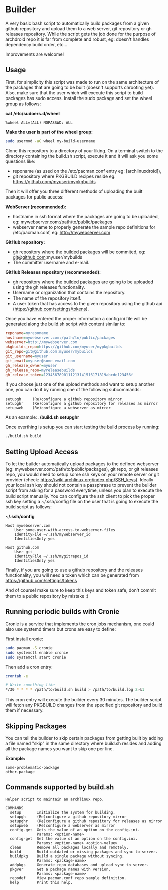 # Builder

A very basic bash script to automatically build packages from
a given github repository and upload them to a web server, git
repository or gh releases repository. While the script gets the job
done for the purpose of archdroid repo it is far from complete and
robust, eg: doesn't handles dependency build order, etc...

Improvements are welcome!

## Usage

First, for simplicity this script was made to run on the same
architecture of the packages that are going to be built (doesn't
supports chrooting yet). Also, make sure that the user which will
execute this script to build packages has sudo access. Install the
sudo package and set the wheel group as follows:

**cat /etc/sudoers.d/wheel**
```
%wheel ALL=(ALL) NOPASSWD: ALL
```

**Make the user is part of the wheel group:**
```sh
sudo usermod -aG wheel my-build-username
```

Clone this repository to a directory of your liking.
On a terminal switch to the directory containing the build.sh script,
execute it and it will ask you some questions like:

* reponame (as used on the /etc/pacman.conf entry eg: [archlinuxdroid]),
* git repository where PKGBUILD recipes reside eg:
  https://github.com/myuser/mypkgbuilds

Then it will offer you three different methods of uploading the built
packages for public access:

**WebServer (recommended):**
* hostname in ssh format where the packages are going to be
  uploaded, eg: mywebserver.com:/path/to/public/packages
* webserver name to properly generate the sample repo definitions for
  /etc/pacman.conf, eg: http://mywebserver.com

**GitHub repository:**
* gh repository where the builded packages will be commited, eg:
  git@github.com:myuser/mybuilds
* The committer username and e-mail.

**GitHub Releases repository (recommended):**
* gh repository where the builded packages are going to be
  uploaded using the gh releases functionality.
* Username or organization that contains the repository.
* The name of the repository itself.
* A user token that has access to the given repository using the
  github api (https://github.com/settings/tokens).

Once you have entered the proper information a config.ini file will be
generated along the build.sh script with content similar to:


```ini
reponame=myreponame
hostname=mywebserver.com:/path/to/public/packages
webserver=http://mywebserver.com
pkgbuilds_repo=https://github.com/myuser/mypkgbuilds
git_repo=git@github.com:myuser/mybuilds
git_username=myuser
git_email=myuser@some-email.com
gh_release_owner=myuser
gh_release_repo=myreleasebuilds
gh_release_token=1234567890111213141516171819abcde123456f
```

If you choose just one of the upload methods and want to setup another
one, you can do it by running one of the following subcommands:

```
setupgh     (Re)configure a github repository mirror
setupghr    (Re)configure a github repository for releases as mirror
setupweb    (Re)configure a webserver as mirror
```

As an example: **./build.sh setupghr**

Once everthing is setup you can start testing the build process by
running:

```sh
./build.sh build
```

## Setting Upload Access

To let the builder automatically upload packages to the defined
webserver (eg: mywebserver.com:/path/to/public/packages), git repo,
or git releases repo,  you would need to setup some ssh keys on your
remote server or git provider (check: https://wiki.archlinux.org/index.php/SSH_keys).
Ideally your local ssh key should not contain a passphrase to prevent
the builder script from asking for a password everytime, unless you
plan to execute the build script manually. You can configure the ssh
client to pick the proper ssh key setting a ~/.ssh/config file on the
user that is going to execute the build script as follows:

**~/.ssh/config**
```
Host mywebserver.com
    User some-user-with-access-to-webserver-files
    IdentityFile ~/.ssh/mywebserver_id
    IdentitiesOnly yes

Host github.com
    User git
    IdentityFile ~/.ssh/mygitrepos_id
    IdentitiesOnly yes
```

Finally, if you are going to use a github repository and the releases
functionality, you will need a token which can be generated from
https://github.com/settings/tokens

And of course! make sure to keep this keys and token safe, don't
commit them to a public repository by mistake ;)

## Running periodic builds with Cronie

Cronie is a service that implements the cron jobs mechanism, one could
also use systemd timers but crons are easy to define:

First install cronie:
```sh
sudo pacman -S cronie
sudo systemctl enable cronie
sudo systemctl start cronie
```

Then add a cron entry:
```sh
crontab -e

# Write something like
*/30 * * * * /path/to/build.sh build > /path/to/build.log 2>&1
```

This cron entry will execute the builder every 30 minutes. The builder
script will fetch any PKGBUILD changes from the specified git repository
and build them if necessary.

## Skipping Packages

You can tell the builder to skip certain packages from getting built
by adding a file named "skip" in the same directory where build.sh
resides  and adding all the package names you want to skip one per line.

**Example:**
```
some-problematic-package
other-package
```

## Commands supported by build.sh

```
Helper script to maintain an archlinux repo.

COMMANDS
  setup       Initialize the system for building.
  setupgh     (Re)configure a github repository mirror
  setupghr    (Re)configure a github repository for releases as mirror
  setupweb    (Re)configure a webserver as mirror
  config-get  Gets the value of an option on the config.ini.
              Params: <option-name>
  config-get  Set the value of an option on the config.ini.
              Params: <option-name> <option-value>
  clean       Remove all packages locally and remotely.
  build       Build outdated or missing packages and sync to server.
  buildpkg    Build a single package without syncing.
              Params: <package-name>
  addpkgs     Generate repo databases and upload sync to server.
  pkgver      Get a package names with version.
              Params: <package-name>
  repodef     View pacman.conf repo sample definition.
  help        Print this help.
```
